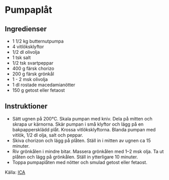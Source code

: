 # Pumpaplåt

## Ingredienser

* 1 1/2 kg butternutpumpa
* 4 vitlöksklyftor
* 1/2 dl olivolja
* 1 tsk salt
* 1/2 tsk svartpeppar
* 400 g färsk chorizo
* 200 g färsk grönkål
* 1 -  2 msk olivolja
* 1 dl rostade macedamianötter
* 150 g getost eller fetaost

## Instruktioner

* Sätt ugnen på 200°C. Skala pumpan med kniv. Dela på mitten och skrapa ur kärnorna. Skär pumpan i små klyftor och lägg på en bakpappersklädd plåt. Krossa vitlöksklyftorna. Blanda pumpan med vitlök, 1/2 dl olja, salt och peppar.
* Skiva chorizon och lägg på plåten. Ställ in i mitten av ugnen ca 15 minuter.
* Riv grönkålen i mindre bitar. Massera grönkålen med 1–2 msk olja. Ta ut plåten och lägg på grönkålen. Ställ in ytterligare 10 minuter.
* Toppa pumpaplåten med nötter och smulad getost eller fetaost.

 Källa: [ICA](https://www.ica.se/recept/pumpaplat-724301/)